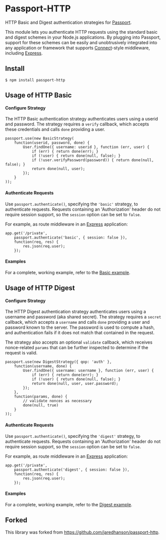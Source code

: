 # Passport-HTTP

HTTP Basic and Digest authentication strategies for [Passport](https://github.com/jaredhanson/passport).

This module lets you authenticate HTTP requests using the standard basic and
digest schemes in your Node.js applications.  By plugging into Passport, support
for these schemes can be easily and unobtrusively integrated into any
application or framework that supports [Connect](http://www.senchalabs.org/connect/)-style
middleware, including [Express](http://expressjs.com/).

## Install

    $ npm install passport-http

## Usage of HTTP Basic

#### Configure Strategy

The HTTP Basic authentication strategy authenticates users using a userid and
password.  The strategy requires a `verify` callback, which accepts these
credentials and calls `done` providing a user.

    passport.use(new BasicStrategy(
        function(userid, password, done) {
            User.findOne({ username: userid }, function (err, user) {
                if (err) { return done(err); }
                if (!user) { return done(null, false); }
                if (!user.verifyPassword(password)) { return done(null, false); }
                return done(null, user);
            });
        }
    ));

#### Authenticate Requests

Use `passport.authenticate()`, specifying the `'basic'` strategy, to
authenticate requests.  Requests containing an 'Authorization' header do not
require session support, so the `session` option can be set to `false`.

For example, as route middleware in an [Express](http://expressjs.com/)
application:

    app.get('/private', 
        passport.authenticate('basic', { session: false }),
        function(req, res) {
            res.json(req.user);
        });

#### Examples

For a complete, working example, refer to the [Basic example](https://github.com/passport/express-3.x-http-basic-example).

## Usage of HTTP Digest

#### Configure Strategy

The HTTP Digest authentication strategy authenticates users using a username and
password (aka shared secret).  The strategy requires a `secret` callback, which
accepts a `username` and calls `done` providing a user and password known to the
server.  The password is used to compute a hash, and authentication fails if it
does not match that contained in the request.

The strategy also accepts an optional `validate` callback, which receives
nonce-related `params` that can be further inspected to determine if the request
is valid.

    passport.use(new DigestStrategy({ qop: 'auth' },
        function(username, done) {
            User.findOne({ username: username }, function (err, user) {
                if (err) { return done(err); }
                if (!user) { return done(null, false); }
                return done(null, user, user.password);
            });
        },
        function(params, done) {
            // validate nonces as necessary
            done(null, true)
        }
    ));

#### Authenticate Requests

Use `passport.authenticate()`, specifying the `'digest'` strategy, to
authenticate requests.  Requests containing an 'Authorization' header do not
require session support, so the `session` option can be set to `false`.

For example, as route middleware in an [Express](http://expressjs.com/)
application:

    app.get('/private', 
        passport.authenticate('digest', { session: false }),
        function(req, res) {
            res.json(req.user);
        });

#### Examples

For a complete, working example, refer to the [Digest example](https://github.com/passport/express-3.x-http-digest-example).

## Forked
This library was forked from <https://github.com/jaredhanson/passport-http>.

